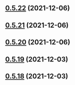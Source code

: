 ## [0.5.22](https://github.com/vegaprotocol/token-frontend/compare/0.5.21...0.5.22) (2021-12-06)



## [0.5.21](https://github.com/vegaprotocol/token-frontend/compare/0.5.20...0.5.21) (2021-12-06)



## [0.5.20](https://github.com/vegaprotocol/token-frontend/compare/0.5.19...0.5.20) (2021-12-06)



## [0.5.19](https://github.com/vegaprotocol/token-frontend/compare/0.5.18...0.5.19) (2021-12-03)



## [0.5.18](https://github.com/vegaprotocol/token-frontend/compare/0.5.17...0.5.18) (2021-12-03)



